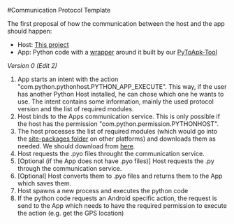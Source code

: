 #Communication Protocol Template

The first proposal of how the communication between the host and the app should happen:

* Host: [This project](https://github.com/Abestanis/APython)
* App: Python code with a [wrapper](https://github.com/Abestanis/APython-PyApp) around it built by our [PyToApk-Tool](https://github.com/Abestanis/APython-PyToApk)

*Version 0 (Edit 2)*

1. App starts an intent with the action "com.python.pythonhost.PYTHON_APP_EXECUTE". This way, if the user has another Python Host installed, he can chose which one he wants to use. The intent contains some information, mainly the used protocol version and the list of required modules.
2. Host binds to the Apps communication service. This is only possible if the host has the permission "com.python.permission.PYTHONHOST".
3. The host processes the list of required modules (which would go into the [site-packages folder](https://docs.python.org/2/install/#how-installation-works) on other platforms) and downloads them as needed. We should download from [here](https://pypi.python.org/pypi).
4. Host requests the .pyo files throught the communication service.
5. [Optional (if the App does not have .pyo files)] Host requests the .py through the communication service.
7. [Optional] Host converts them to .pyo files and returns them to the App which saves them.
8. Host spawns a new process and executes the python code
9. If the python code requests an Android specific action, the request is send to the App which needs to have the required permission to execute the action (e.g. get the GPS location)
